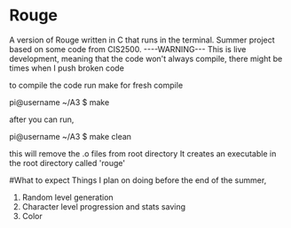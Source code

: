 # Rouge
A version of Rouge written in C that runs in the terminal. Summer project based on some code from CIS2500. 
----WARNING--- 
This is live development, meaning that the code won't always compile, there might be times when I push broken code

to compile the code run make for fresh compile

pi@username ~/A3 $ make

after you can run,

pi@username ~/A3 $ make clean

this will remove the .o files from root directory
It creates an executable in the root directory called 'rouge'

#What to expect 
Things I plan on doing before the end of the summer, 

1. Random level generation 
2. Character level progression and stats saving 
3. Color 
